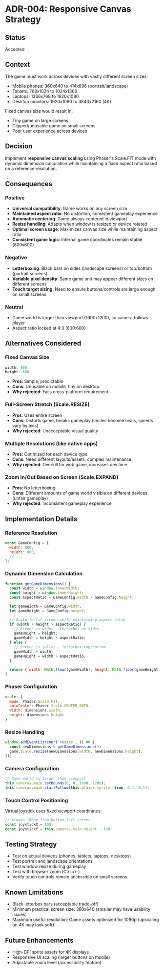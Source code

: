 # ADR-004: Responsive Canvas Strategy

## Status
Accepted

## Context
The game must work across devices with vastly different screen sizes:
- Mobile phones: 360x640 to 414x896 (portrait/landscape)
- Tablets: 768x1024 to 1024x1366
- Laptops: 1366x768 to 1920x1080
- Desktop monitors: 1920x1080 to 3840x2160 (4K)

Fixed canvas size would result in:
- Tiny game on large screens
- Clipped/unusable game on small screens
- Poor user experience across devices

## Decision
Implement **responsive canvas scaling** using Phaser's Scale.FIT mode with dynamic dimension calculation while maintaining a fixed aspect ratio based on a reference resolution.

## Consequences

### Positive
- **Universal compatibility**: Game works on any screen size
- **Maintained aspect ratio**: No distortion, consistent gameplay experience
- **Automatic centering**: Game always centered in viewport
- **Resize handling**: Adapts when window is resized or device rotated
- **Optimal screen usage**: Maximizes canvas size while maintaining aspect ratio
- **Consistent game logic**: Internal game coordinates remain stable (800x600)

### Negative
- **Letterboxing**: Black bars on sides (landscape screens) or top/bottom (portrait screens)
- **Variable pixel density**: Same game unit may appear different sizes on different screens
- **Touch target sizing**: Need to ensure buttons/controls are large enough on small screens

### Neutral
- Game world is larger than viewport (1600x1200), so camera follows player
- Aspect ratio locked at 4:3 (800:600)

## Alternatives Considered

### Fixed Canvas Size
```javascript
width: 800,
height: 600
```
- **Pros**: Simple, predictable
- **Cons**: Unusable on mobile, tiny on desktop
- **Why rejected**: Fails cross-platform requirement

### Full-Screen Stretch (Scale.RESIZE)
- **Pros**: Uses entire screen
- **Cons**: Distorts game, breaks gameplay (circles become ovals, speeds vary by axis)
- **Why rejected**: Unacceptable visual quality

### Multiple Resolutions (like native apps)
- **Pros**: Optimized for each device type
- **Cons**: Need different layouts/assets, complex maintenance
- **Why rejected**: Overkill for web game, increases dev time

### Zoom In/Out Based on Screen (Scale.EXPAND)
- **Pros**: No letterboxing
- **Cons**: Different amounts of game world visible on different devices (unfair gameplay)
- **Why rejected**: Inconsistent gameplay experience

## Implementation Details

### Reference Resolution
```javascript
const GameConfig = {
  width: 800,
  height: 600,
  // ...
};
```

### Dynamic Dimension Calculation
```javascript
function getGameDimensions() {
  const width = window.innerWidth;
  const height = window.innerHeight;
  const aspectRatio = GameConfig.width / GameConfig.height;

  let gameWidth = GameConfig.width;
  let gameHeight = GameConfig.height;

  // Scale to fit screen while maintaining aspect ratio
  if (width / height > aspectRatio) {
    // Screen is wider - letterbox on sides
    gameHeight = height;
    gameWidth = height * aspectRatio;
  } else {
    // Screen is taller - letterbox top/bottom
    gameWidth = width;
    gameHeight = width / aspectRatio;
  }

  return { width: Math.floor(gameWidth), height: Math.floor(gameHeight) };
}
```

### Phaser Configuration
```javascript
scale: {
  mode: Phaser.Scale.FIT,
  autoCenter: Phaser.Scale.CENTER_BOTH,
  width: dimensions.width,
  height: dimensions.height
}
```

### Resize Handling
```javascript
window.addEventListener('resize', () => {
  const newDimensions = getGameDimensions();
  game.scale.resize(newDimensions.width, newDimensions.height);
});
```

### Camera Configuration
```javascript
// Game world is larger than viewport
this.cameras.main.setBounds(0, 0, 1600, 1200);
this.cameras.main.startFollow(this.player.sprite, true, 0.1, 0.1);
```

### Touch Control Positioning
Virtual joystick uses fixed viewport coordinates:
```javascript
// Always 100px from bottom-left corner
const joystickX = 100;
const joystickY = this.cameras.main.height - 100;
```

## Testing Strategy
- Test on actual devices (phones, tablets, laptops, desktops)
- Test portrait and landscape orientations
- Test window resize during gameplay
- Test with browser zoom (Ctrl +/-)
- Verify touch controls remain accessible on small screens

## Known Limitations
- Black letterbox bars (acceptable trade-off)
- Minimum practical screen size: 360x640 (smaller may have usability issues)
- Maximum useful resolution: Game assets optimized for 1080p (upscaling on 4K may look soft)

## Future Enhancements
- High-DPI sprite assets for 4K displays
- Responsive UI scaling (larger buttons on mobile)
- Adjustable zoom level (accessibility feature)
